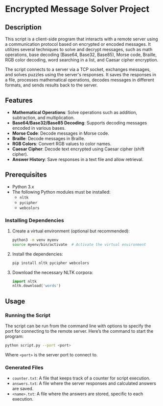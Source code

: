 
# Encrypted Message Solver Project

## Description
This script is a client-side program that interacts with a remote server using a communication protocol based on encrypted or encoded messages. It utilizes several techniques to solve and decrypt messages, such as math operations, base decoding (Base64, Base32, Base85), Morse code, Braille, RGB color decoding, word searching in a list, and Caesar cipher encryption.

The script connects to a server via a TCP socket, exchanges messages, and solves puzzles using the server's responses. It saves the responses in a file, processes mathematical operations, decodes messages in different formats, and sends results back to the server.

## Features
- **Mathematical Operations**: Solve operations such as addition, subtraction, and multiplication.
- **Base64/Base32/Base85 Decoding**: Supports decoding messages encoded in various bases.
- **Morse Code**: Decode messages in Morse code.
- **Braille**: Decode messages in Braille.
- **RGB Colors**: Convert RGB values to color names.
- **Caesar Cipher**: Decode text encrypted using Caesar cipher (shift cipher).
- **Answer History**: Save responses in a text file and allow retrieval.

## Prerequisites
- Python 3.x
- The following Python modules must be installed:
  - `nltk`
  - `pycipher`
  - `webcolors`

### Installing Dependencies
1. Create a virtual environment (optional but recommended):
   ```bash
   python3 -m venv myenv
   source myenv/bin/activate  # Activate the virtual environment
   ```

2. Install the dependencies:
   ```bash
   pip install nltk pycipher webcolors
   ```

3. Download the necessary NLTK corpora:
   ```python
   import nltk
   nltk.download('words')
   ```

## Usage

### Running the Script

The script can be run from the command line with options to specify the port for connecting to the remote server. Here’s the command to start the program:

```bash
python script.py --port <port>
```

Where `<port>` is the server port to connect to.

### Generated Files
- `counter.txt`: A file that keeps track of a counter for script execution.
- `answers.txt`: A file where the server responses and calculated answers are saved.
- `<name>.txt`: A file where the answers are stored, specific to each execution.

